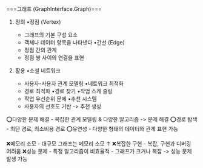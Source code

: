 ===그래프 (GraphInterface.Graph)===

1. 정의
   •정점 (Vertex)
    - 그래프의 기본 구성 요소
    - 객체나 데이터 항목을 나타낸다 
   •간선 (Edge)
    - 정점 간의 관계
    - 정점 쌍 사이의 연결을 표현

2. 활용
   •소셜 네트워크
    - 사용자-사용자 관계 모델링
   •네트워크 최적화
    - 경로 최적화
   •경로 찾기
   •작업 스케 줄링
    - 작업 우선순위 문제
   •추천 시스템
    - 사용자의 선호도 기반 -> 추천 생성

⭕다양한 문제 해결
    - 복잡한 관계 모델링 & 다양한 알고리즘 -> 문제 해결
⭕경로 탐색
    - 최단 경로, 최소비용 경로
⭕유연성
    - 다양한 형태의 데이터와 관계 표현 가능

❌메모리 소모
    - 대규모 그래프는 메모리 소모 ↑
❌복잡한 구현
    - 복잡, 구현과 디버깅 어려움
❌성능 문제
    - 특정 알고리즘이 비효율적
    - 그래프가 크거나 복잡 -> 성능 문제 발생 가능